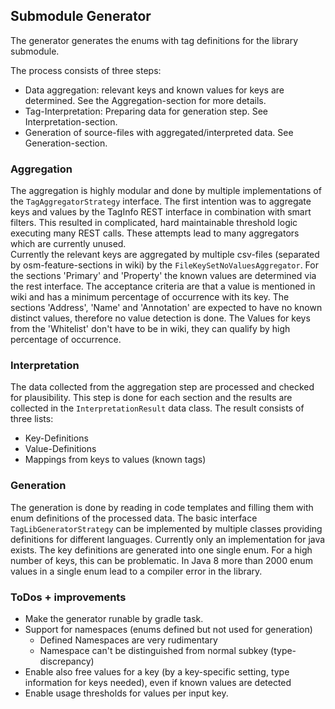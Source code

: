 ## Submodule Generator
The generator generates the enums with tag definitions for the library submodule.

The process consists of three steps:
* Data aggregation: relevant keys and known values for keys are determined. See the Aggregation-section for more details.
* Tag-Interpretation: Preparing data for generation step. See Interpretation-section.
* Generation of source-files with aggregated/interpreted data. See Generation-section.

### Aggregation
The aggregation is highly modular and done by multiple implementations of the `TagAggregatorStrategy` interface. The 
first intention was to aggregate keys and values by the TagInfo REST interface in combination with smart filters. This 
resulted in complicated, hard maintainable threshold logic executing many REST calls. These attempts lead to many 
aggregators which are currently unused.  
Currently the relevant keys are aggregated by multiple csv-files (separated by osm-feature-sections in wiki) by the 
`FileKeySetNoValuesAggregator`. 
For the sections 'Primary' and 'Property' the known values are determined via the rest interface. The acceptance
criteria are that a value is mentioned in wiki and has a minimum percentage of occurrence with its key.
The sections 'Address', 'Name' and 'Annotation' are expected to have no known distinct values, therefore no value 
detection is done.
The Values for keys from the 'Whitelist' don't have to be in wiki, they can qualify by high percentage of occurrence. 

### Interpretation
The data collected from the aggregation step are processed and checked for plausibility. This step is done for each
section and the results are collected in the `InterpretationResult` data class. The result consists of three lists:
* Key-Definitions
* Value-Definitions
* Mappings from keys to values (known tags)

### Generation
The generation is done by reading in code templates and filling them with enum definitions of the processed data. The 
basic interface `TagLibGeneratorStrategy` can be implemented by multiple classes providing definitions for different 
languages. Currently only an implementation for java exists.
The key definitions are generated into one single enum. For a high number of keys, this can be problematic. In Java 8
more than 2000 enum values in a single enum lead to a compiler error in the library.

### ToDos + improvements
* Make the generator runable by gradle task.
* Support for namespaces (enums defined but not used for generation)
  * Defined Namespaces are very rudimentary
  * Namespace can't be distinguished from normal subkey (type-discrepancy)
* Enable also free values for a key (by a key-specific setting, type information for keys needed), even if known values are detected 
* Enable usage thresholds for values per input key.
